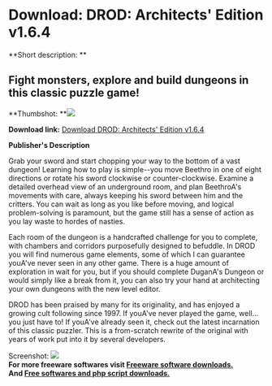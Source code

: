 # Download: DROD: Architects' Edition v1.6.4

**Short description: **

## Fight monsters, explore and build dungeons in this classic puzzle game!

  
**Thumbshot: **![](http://www.freewarefiles.com/screenshot/drod_md.gif)   
  
**Download link:** [Download DROD: Architects' Edition v1.6.4](http://freesoftwares.boysofts.com/DROD-Architects-Edition-V_program_8107.html)  
  

**Publisher's Description**  
  

Grab your sword and start chopping your way to the bottom of a vast dungeon!
Learning how to play is simple--you move Beethro in one of eight directions or
rotate his sword clockwise or counter-clockwise. Examine a detailed overhead
view of an underground room, and plan BeethroA's movements with care, always
keeping his sword between him and the critters. You can wait as long as you
like before moving, and logical problem-solving is paramount, but the game
still has a sense of action as you lay waste to hordes of nasties.

Each room of the dungeon is a handcrafted challenge for you to complete, with
chambers and corridors purposefully designed to befuddle. In DROD you will
find numerous game elements, some of which I can guarantee youA've never seen
in any other game. There is a huge amount of exploration in wait for you, but
if you should complete DuganA's Dungeon or would simply like a break from it,
you can also try your hand at architecting your own dungeons with the new
level editor.

DROD has been praised by many for its originality, and has enjoyed a growing
cult following since 1997. If youA've never played the game, well... you just
have to! If youA've already seen it, check out the latest incarnation of this
classic puzzler. This is a from-scratch rewrite of the original with years of
work put into it by several developers.

  
  
Screenshot: ![](http://www.freewarefiles.com/screenshot/drod.gif)  
**For more freeware softwares visit [Freeware software downloads.](http://freesoftwares.boysofts.com/)**   
**And [Free softwares and php script downloads.](http://www.boysofts.com/)**

